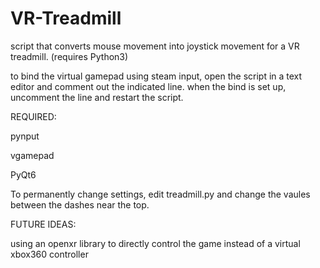 # VR-Treadmill
script that converts mouse movement into joystick movement for a VR treadmill.
(requires Python3)


to bind the virtual gamepad using steam input, open the script in a text editor and comment out the indicated line. when the bind is set up, uncomment the line and restart the script.


REQUIRED:

pynput

vgamepad

PyQt6
 

To permanently change settings, edit treadmill.py and change the vaules between the dashes near the top.


FUTURE IDEAS:

using an openxr library to directly control the game instead of a virtual xbox360 controller

